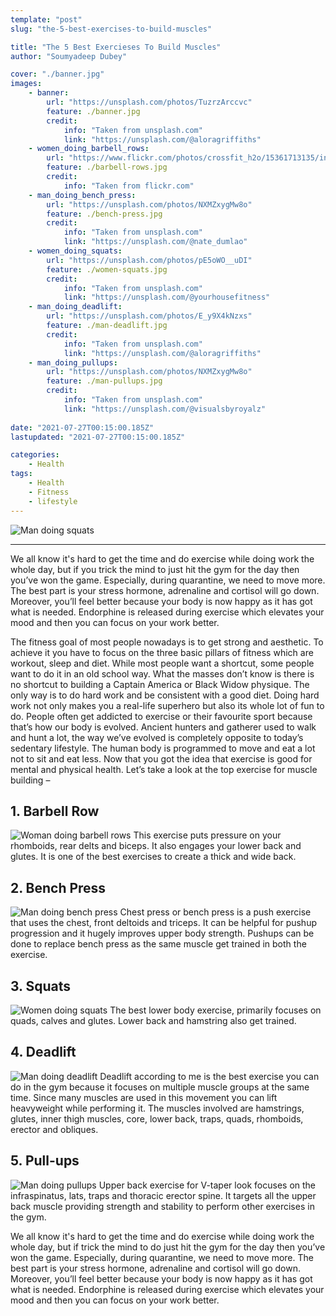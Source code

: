 ```yaml
---
template: "post"
slug: "the-5-best-exercises-to-build-muscles"

title: "The 5 Best Exercieses To Build Muscles"
author: "Soumyadeep Dubey"

cover: "./banner.jpg"
images:
    - banner:
        url: "https://unsplash.com/photos/TuzrzArccvc"
        feature: ./banner.jpg
        credit:
            info: "Taken from unsplash.com"
            link: "https://unsplash.com/@aloragriffiths"   
    - women_doing_barbell_rows:
        url: "https://www.flickr.com/photos/crossfit_h2o/15361713135/in/photolist-ppsN82-kyoDuB-kyqQGm-kyoEJa-o9f9fL-o9gdgr-o9gjAR-kyqZ39-2jXE1p5-2kS1LoB-nQaFQN-p6Wa6r-o7Enbp-o7yKcY-p6WaCP-pz6Ycj-m2vCcj-m2u8CD-beaKHB-ed57XJ-28miHWJ-RHc2ti-kyoHaH-kyqVjs-kyoFmH-MJqpjo-W9M7w2-GddkKs-q3vkQF-pyRDnH-25iKpLL-pLkLcb-phB9dx-bAsED3-2hZ383R-fjct6h-2jyahau-28gLrwz-4QYNNY-Wz3SpB-k1nx6P-MH1b7y-2jyah8R-2jy9dyx-2jyah5p-2jy5Xrm-2jyah8f-p1aAcP-k1nx4V-k1ohn6"
        feature: ./barbell-rows.jpg
        credit: 
            info: "Taken from flickr.com"
    - man_doing_bench_press:
        url: "https://unsplash.com/photos/NXMZxygMw8o"
        feature: ./bench-press.jpg
        credit: 
            info: "Taken from unsplash.com"
            link: "https://unsplash.com/@nate_dumlao"
    - women_doing_squats:
        url: "https://unsplash.com/photos/pE5oWO__uDI"
        feature: ./women-squats.jpg
        credit: 
            info: "Taken from unsplash.com"
            link: "https://unsplash.com/@yourhousefitness"
    - man_doing_deadlift:
        url: "https://unsplash.com/photos/E_y9X4kNzxs"
        feature: ./man-deadlift.jpg
        credit: 
            info: "Taken from unsplash.com"
            link: "https://unsplash.com/@aloragriffiths"
    - man_doing_pullups:
        url: "https://unsplash.com/photos/NXMZxygMw8o"
        feature: ./man-pullups.jpg
        credit: 
            info: "Taken from unsplash.com"
            link: "https://unsplash.com/@visualsbyroyalz"
        
date: "2021-07-27T00:15:00.185Z"
lastupdated: "2021-07-27T00:15:00.185Z"

categories: 
    - Health
tags:
    - Health
    - Fitness
    - lifestyle
---
```


![Man doing squats](./banner.jpg)

---

We all know it's hard to get the time and do exercise while doing work the whole day, but if you trick the mind to just hit the gym for the day then you’ve won the game. Especially, during quarantine, we need to move more. The best part is your stress hormone, adrenaline and cortisol will go down. Moreover, you’ll feel better because your body is now happy as it has got what is needed. Endorphine is released during exercise which elevates your mood and then you can focus on your work better.

The fitness goal of most people nowadays is to get strong and aesthetic. To achieve it you have to focus on the three basic pillars of fitness which are workout, sleep and diet. While most people want a shortcut, some people want to do it in an old school way. What the masses don’t know is there is no shortcut to building a Captain America or Black Widow physique. The only way is to do hard work and be consistent with a good diet. Doing hard work not only makes you a real-life superhero but also its whole lot of fun to do. People often get addicted to exercise or their favourite sport because that’s how our body is evolved. Ancient hunters and gatherer used to walk and hunt a lot, the way we’ve evolved is completely opposite to today’s sedentary lifestyle. The human body is programmed to move and eat a lot not to sit and eat less. Now that you got the idea that exercise is good for mental and physical health. Let’s take a look at the top exercise for muscle building –

## 1. Barbell Row

![Woman doing barbell rows](./barbell-rows.jpg)
This exercise puts pressure on your rhomboids, rear delts and biceps. It also engages your lower back and glutes. It is one of the best exercises to create a thick and wide back.

## 2. Bench Press

![Man doing bench press](./bench-press.jpg)
Chest press or bench press is a push exercise that uses the chest, front deltoids and triceps. It can be helpful for pushup progression and it hugely improves upper body strength.
Pushups can be done to replace bench press as the same muscle get trained in both the exercise.

## 3. Squats

![Women doing squats](./women-squats.jpg)
The best lower body exercise, primarily focuses on quads, calves and glutes. Lower back and hamstring also get trained.

## 4. Deadlift

![Man doing deadlift](./man-deadlift.jpg)
Deadlift according to me is the best exercise you can do in the gym because it focuses on multiple muscle groups at the same time. Since many muscles are used in this movement you can lift heavyweight while performing it. The muscles involved are hamstrings, glutes, inner thigh muscles, core, lower back, traps, quads, rhomboids, erector and obliques.

## 5. Pull-ups

![Man doing pullups](./man-pullups.jpg)
Upper back exercise for V-taper look focuses on the infraspinatus, lats, traps and thoracic erector spine. It targets all the upper back muscle providing strength and stability to perform other exercises in the gym.

We all know it's hard to get the time and do exercise while doing work the whole day, but if trick the mind to do just hit the gym for the day then you’ve won the game. Especially, during quarantine, we need to move more. The best part is your stress hormone, adrenaline and cortisol will go down. Moreover, you’ll feel better because your body is now happy as it has got what is needed. Endorphine is released during exercise which elevates your mood and then you can focus on your work better.
